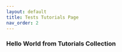 ```yaml
---
layout: default
title: Tests Tutorials Page
nav_order: 2
---
```

### Hello World from Tutorials Collection